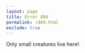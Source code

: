 ```yaml
---
layout: page
title: Error 404
permalink: /404.html
exclude: true
---
```


<p>Only small creatures live here!</p>
